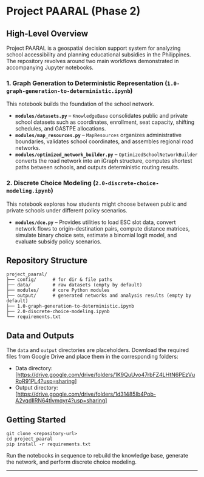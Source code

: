 # Project PAARAL (Phase 2)

## High-Level Overview
Project PAARAL is a geospatial decision support system for analyzing school accessibility and planning educational subsidies in the Philippines. The repository revolves around two main workflows demonstrated in accompanying Jupyter notebooks.

### 1. Graph Generation to Deterministic Representation (`1.0-graph-generation-to-deterministic.ipynb`)
This notebook builds the foundation of the school network.
- **`modules/datasets.py`** – `KnowledgeBase` consolidates public and private school datasets such as coordinates, enrollment, seat capacity, shifting schedules, and GASTPE allocations.
- **`modules/map_resources.py`** – `MapResources` organizes administrative boundaries, validates school coordinates, and assembles regional road networks.
- **`modules/optimized_network_builder.py`** – `OptimizedSchoolNetworkBuilder` converts the road network into an iGraph structure, computes shortest paths between schools, and outputs deterministic routing results.

### 2. Discrete Choice Modeling (`2.0-discrete-choice-modeling.ipynb`)
This notebook explores how students might choose between public and private schools under different policy scenarios.
- **`modules/dce.py`** – Provides utilities to load ESC slot data, convert network flows to origin–destination pairs, compute distance matrices, simulate binary choice sets, estimate a binomial logit model, and evaluate subsidy policy scenarios.

## Repository Structure
```
project_paaral/
├── config/      # for dir & file paths
├── data/        # raw datasets (empty by default)
├── modules/     # core Python modules
├── output/      # generated networks and analysis results (empty by default)
├── 1.0-graph-generation-to-deterministic.ipynb
├── 2.0-discrete-choice-modeling.ipynb
└── requirements.txt
```

## Data and Outputs
The `data` and `output` directories are placeholders. Download the required files from Google Drive and place them in the corresponding folders:

- Data directory: [https://drive.google.com/drive/folders/1K9QuUvo47rbFZ4LHtN6PEzVuRoR91PL4?usp=sharing]
- Output directory: [https://drive.google.com/drive/folders/1d31485Ib4Pob-A2vqdIlRN64tIvmqyr4?usp=sharing]

## Getting Started
```
git clone <repository-url>
cd project_paaral
pip install -r requirements.txt
```
Run the notebooks in sequence to rebuild the knowledge base, generate the network, and perform discrete choice modeling.

---

